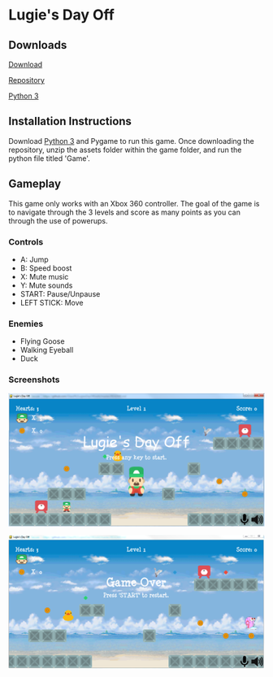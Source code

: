 # Lugie's Day Off

## Downloads

[Download](https://github.com/GlassPK/LugiesDayOff/archive/master.zip)

[Repository](https://github.com/GlassPK/LugiesDayOff)

[Python 3](https://www.python.org/ftp/python/3.6.1/python-3.6.1.exe)

## Installation Instructions
Download [Python 3](https://www.python.org/ftp/python/3.6.1/python-3.6.1.exe) and Pygame to run this game. Once downloading the repository, unzip the assets folder within the game folder, and run the python file titled 'Game'.

## Gameplay
This game only works with an Xbox 360 controller. The goal of the game is to navigate through the 3 levels and score as many points as you can through the use of powerups.
### Controls
- A: Jump
- B: Speed boost
- X: Mute music
- Y: Mute sounds
- START: Pause/Unpause
- LEFT STICK: Move

### Enemies
- Flying Goose
- Walking Eyeball
- Duck

### Screenshots

![Splash](/sploosh.PNG)

![Game Over](/dedded.PNG)

